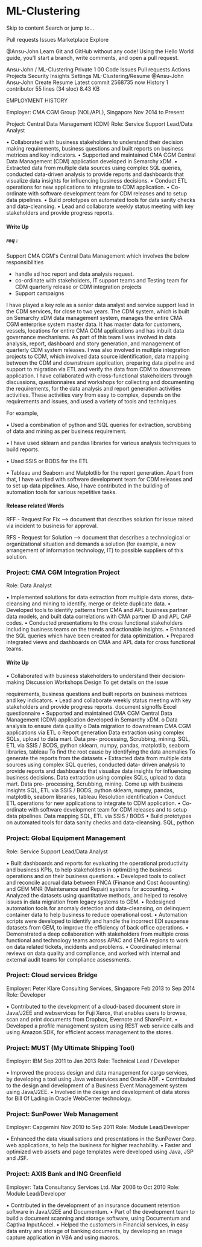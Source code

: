 # ML-Clustering

Skip to content
Search or jump to…

Pull requests
Issues
Marketplace
Explore
 
@Ansu-John 
Learn Git and GitHub without any code!
Using the Hello World guide, you’ll start a branch, write comments, and open a pull request.


Ansu-John
/
ML-Clustering
Private
1
00
Code
Issues
Pull requests
Actions
Projects
Security
Insights
Settings
ML-Clustering/Resume
@Ansu-John
Ansu-John Create Resume
Latest commit 2568735 now
 History
 1 contributor
55 lines (34 sloc)  8.43 KB
  
EMPLOYMENT HISTORY

Employer: CMA CGM Group (NOL/APL), Singapore Nov 2014 to Present

Project: Central Data Management (CDM)
Role: Service Support Lead/Data Analyst

• Collaborated with business stakeholders to understand their decision making requirements, business questions and built reports on business metrices and key indicators. • Supported and maintained CMA CGM Central Data Management (CDM) application developed in Semarchy xDM. • Extracted data from multiple data sources using complex SQL queries, conducted data-driven analysis to provide reports and dashboards that visualize data insights for influencing business decisions. • Conduct ETL operations for new applications to integrate to CDM application. • Co-ordinate with software development team for CDM releases and to setup data pipelines. • Build prototypes on automated tools for data sanity checks and data-cleansing. • Lead and collaborate weekly status meeting with key stakeholders and provide progress reports.

#### Write Up
##### req : 
Support CMA CGM's Central Data Management which involves the below responsibilities

- handle ad hoc report and data analysis request.
- co-ordinate with stakeholders, IT support teams and Testing team for CDM quarterly release or CDM integration projects
- Support campaigns

I have played a key role as a senior data analyst and service support lead in the CDM services, for close to two years. The CDM system, which is built on Semarchy xDM data management system, manages the entire CMA CGM enterprise system master data. It has master data for customers, vessels, locations for entire CMA CGM applications and has inbuilt data governance mechanisms. As part of this team I was involved in data analysis, report, dashboard and story generation, and management of quarterly CDM system releases. I was also involved in multiple integration projects to CDM, which involved data source identification, data mapping between the CDM and downstream application, preparing data pipeline and support to migration via ETL and verify the data from CDM to downstream application. I have collaborated with cross-functional stakeholders through discussions, questionnaires and workshops for collecting and documenting the requirements, for the data analysis and report generation activities activities. These activities vary from easy to complex, depends on the requirements and issues, and used a variety of tools and techniques.

For example, 

• Used a combination of python and SQL queries for extraction, scrubbing of data and mining as per business requirement. 

• I have used sklearn and pandas libraries for various analysis techniques to build reports. 

• Used SSIS or BODS for the ETL 

• Tableau and Seaborn and Matplotlib for the report generation. Apart from that, I have worked with software development team for CDM releases and to set up data pipelines. Also, I have contributed in the building of automation tools for various repetitive tasks.

#### Release related Words
RFF - Request For Fix --> document that describes solution for issue raised via incident to business for approval. 

RFS - Request for Solution --> document that describes a technological or organizational situation and demands a solution (for example, a new arrangement of information technology, IT) to possible suppliers of this solution.

### Project: CMA CGM Integration Project
Role: Data Analyst

• Implemented solutions for data extraction from multiple data stores, data-cleansing and mining to identify, merge or delete duplicate data. • Developed tools to identify patterns from CMA and APL business partner data models, and built data correlations with CMA partner ID and APL CAP codes. • Conducted presentations to the cross functional stakeholders including business teams on the trends and actionable insights. • Enhanced the SQL queries which have been created for data optimization. • Prepared integrated views and dashboards on CMA and APL data for cross functional teams.

#### Write Up
• Collaborated with business stakeholders to understand their decision-making Discussion Workshops Design To get details on the issue

requirements, business questions and built reports on business metrices and key indicators. • Lead and collaborate weekly status meeting with key stakeholders and provide progress reports. document signoffs Excel questionnaire • Supported and maintained CMA CGM Central Data Management (CDM) application developed in Semarchy xDM. o Data analysis to ensure data quality o Data migration to downstream CMA CGM applications via ETL o Report generation Data extraction using complex SQLs, upload to data mart. Data pre- processing, Scrubbing, mining. SQL, ETL via SSIS / BODS, python sklearn, numpy, pandas, matplotlib, seaborn libraries, tableau To find the root cause by identifying the data anomalies To generate the reports from the datasets • Extracted data from multiple data sources using complex SQL queries, conducted data- driven analysis to provide reports and dashboards that visualize data insights for influencing business decisions. Data extraction using complex SQLs, upload to data mart. Data pre- processing, Scrubbing, mining. Come up with business insights SQL, ETL via SSIS / BODS, python sklearn, numpy, pandas, matplotlib, seaborn libraries, tableau Resolution identification • Conduct ETL operations for new applications to integrate to CDM application. • Co-ordinate with software development team for CDM releases and to setup data pipelines. Data mapping SQL, ETL via SSIS / BODS • Build prototypes on automated tools for data sanity checks and data-cleansing. SQL, python

### Project: Global Equipment Management
Role: Service Support Lead/Data Analyst

• Built dashboards and reports for evaluating the operational productivity and business KPIs, to help stakeholders in optimizing the business operations and on their business questions. • Developed tools to collect and reconcile accrual data between FNCA (Finance and Cost Accounting) and GEM MNR (Maintenance and Repair) systems for accounting. • Analyzed the datasets using quantitative methods, and helped to resolve issues in data migration from legacy systems to GEM. • Redesigned automation tools for anomaly detection and data-cleansing, on delinquent container data to help business to reduce operational cost. • Automation scripts were developed to identify and handle the incorrect EDI suspense datasets from GEM, to improve the efficiency of back office operations. • Demonstrated a deep collaboration with stakeholders from multiple cross functional and technology teams across APAC and EMEA regions to work on data related tickets, incidents and problems. • Coordinated internal reviews on data quality and compliance, and worked with internal and external audit teams for compliance assessments.

### Project: Cloud services Bridge
Employer: Peter Klare Consulting Services, Singapore Feb 2013 to Sep 2014 
Role: Developer

• Contributed to the development of a cloud-based document store in Java/J2EE and webservices for Fuji Xerox, that enables users to browse, scan and print documents from Dropbox, Evernote and SharePoint. • Developed a profile management system using REST web service calls and using Amazon SDK, for efficient access management to the stores.

### Project: MUST (My Ultimate Shipping Tool)
Employer: IBM Sep 2011 to Jan 2013 
Role: Technical Lead / Developer

• Improved the process design and data management for cargo services, by developing a tool using Java webservices and Oracle ADF. • Contributed to the design and development of a Business Event Management system using Java/J2EE. • Involved in the design and development of data stores for Bill Of Lading in Oracle WebCenter technology.

###  Project: SunPower Web Management
Employer: Capgemini Nov 2010 to Sep 2011
Role: Module Lead/Developer

• Enhanced the data visualisations and presentations in the SunPower Corp. web applications, to help the business for higher reachability. • Faster and optimized web assets and page templates were developed using Java, JSP and JSF. 

### Project: AXIS Bank and ING Greenfield
Employer: Tata Consultancy Services Ltd. Mar 2006 to Oct 2010 
Role: Module Lead/Developer

• Contributed in the development of an insurance document retention software in Java/J2EE and Documentum. • Part of the development team to build a document scanning and storage software, using Documentum and Captiva InputAccel. • Helped the customers in Financial services, in easy data entry and storage of banking documents, by developing an image capture application in VBA and using macros.


